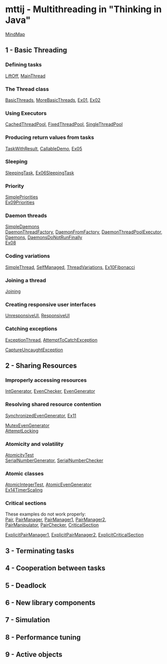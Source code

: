 mttij - Multithreading in "Thinking in Java"
============================================

[MindMap](https://coggle.it/diagram/XveP_5G51Z1Ax7oD/t/-)

1 - Basic Threading
-------------------

### Defining tasks
[LiftOff](src/main/java/learn/mt/mttij/p01basic/LiftOff.java),
[MainThread](src/main/java/learn/mt/mttij/p01basic/MainThread.java)

### The Thread class
[BasicThreads](src/main/java/learn/mt/mttij/p01basic/BasicThreads.java),
[MoreBasicThreads](src/main/java/learn/mt/mttij/p01basic/MoreBasicThreads.java),
[Ex01](src/main/java/learn/mt/mttij/p01basic/ex/Ex01.java),
[Ex02](src/main/java/learn/mt/mttij/p01basic/ex/Ex02.java)

### Using Executors
[CachedThreadPool](src/main/java/learn/mt/mttij/p01basic/CachedThreadPool.java),
[FixedThreadPool](src/main/java/learn/mt/mttij/p01basic/FixedThreadPool.java),
[SingleThreadPool](src/main/java/learn/mt/mttij/p01basic/SingleThreadPool.java)

### Producing return values from tasks
[TaskWithResult](src/main/java/learn/mt/mttij/p01basic/TaskWithResult.java),
[CallableDemo](src/main/java/learn/mt/mttij/p01basic/CallableDemo.java),
[Ex05](src/main/java/learn/mt/mttij/p01basic/ex/Ex05.java)

### Sleeping
[SleepingTask](src/main/java/learn/mt/mttij/p01basic/SleepingTask.java),
[Ex06SleepingTask](src/main/java/learn/mt/mttij/p01basic/ex/Ex06SleepingTask.java)

### Priority
[SimplePriorities](src/main/java/learn/mt/mttij/p01basic/SimplePriorities.java)  
[Ex09Priorities](src/main/java/learn/mt/mttij/p01basic/ex/Ex09Priorities.java)

### Daemon threads
[SimpleDaemons](src/main/java/learn/mt/mttij/p01basic/SimpleDaemons.java)  
[DaemonThreadFactory](src/main/java/learn/mt/mttij/p01basic/DaemonThreadFactory.java),
[DaemonFromFactory](src/main/java/learn/mt/mttij/p01basic/DaemonFromFactory.java),
[DaemonThreadPoolExecutor](src/main/java/learn/mt/mttij/p01basic/DaemonThreadPoolExecutor.java),
[Daemons](src/main/java/learn/mt/mttij/p01basic/Daemons.java),
[DaemonsDoNotRunFinally](src/main/java/learn/mt/mttij/p01basic/DaemonsDoNotRunFinally.java)  
[Ex08](src/main/java/learn/mt/mttij/p01basic/ex/Ex08.java)

### Coding variations
[SimpleThread](src/main/java/learn/mt/mttij/p01basic/SimpleThread.java),
[SelfManaged](src/main/java/learn/mt/mttij/p01basic/SelfManaged.java),
[ThreadVariations](src/main/java/learn/mt/mttij/p01basic/ThreadVariations.java),
[Ex10Fibonacci](src/main/java/learn/mt/mttij/p01basic/ex/Ex10Fibonacci.java)

### Joining a thread
[Joining](src/main/java/learn/mt/mttij/p01basic/Joining.java)

### Creating responsive user interfaces
[UnresponsiveUI](src/main/java/learn/mt/mttij/p01basic/UnresponsiveUI.java),
[ResponsiveUI](src/main/java/learn/mt/mttij/p01basic/ResponsiveUI.java)

### Catching exceptions
[ExceptionThread](src/main/java/learn/mt/mttij/p01basic/ExceptionThread.java),
[AttemptToCatchException](src/main/java/learn/mt/mttij/p01basic/AttemptToCatchException.java)

[CaptureUncaughtException](src/main/java/learn/mt/mttij/p01basic/CaptureUncaughtException.java)

2 - Sharing Resources
---------------------

### Improperly accessing resources
[IntGenerator](src/main/java/learn/mt/mttij/p02sharing/IntGenerator.java),
[EvenChecker](src/main/java/learn/mt/mttij/p02sharing/EvenChecker.java),
[EvenGenerator](src/main/java/learn/mt/mttij/p02sharing/EvenGenerator.java)

### Resolving shared resource contention
[SynchronizedEvenGenerator](src/main/java/learn/mt/mttij/p02sharing/SynchronizedEvenGenerator.java),
[Ex11](src/main/java/learn/mt/mttij/p02sharing/ex/Ex11.java)

[MutexEvenGenerator](src/main/java/learn/mt/mttij/p02sharing/MutexEvenGenerator.java)  
[AttemptLocking](src/main/java/learn/mt/mttij/p02sharing/AttemptLocking.java)

### Atomicity and volatility
[AtomicityTest](src/main/java/learn/mt/mttij/p02sharing/atomicity/AtomicityTest.java)  
[SerialNumberGenerator](src/main/java/learn/mt/mttij/p02sharing/atomicity/SerialNumberGenerator.java),
[SerialNumberChecker](src/main/java/learn/mt/mttij/p02sharing/atomicity/SerialNumberChecker.java)

### Atomic classes
[AtomicIntegerTest](src/main/java/learn/mt/mttij/p02sharing/atomicity/AtomicIntegerTest.java),
[AtomicEvenGenerator](src/main/java/learn/mt/mttij/p02sharing/atomicity/AtomicEvenGenerator.java)  
[Ex14TimerScaling](src/main/java/learn/mt/mttij/p02sharing/atomicity/ex/Ex14TimerScaling.java)

### Critical sections
These examples do not work properly:  
[Pair](src/main/java/learn/mt/mttij/p02sharing/critical/Pair.java),
[PairManager](src/main/java/learn/mt/mttij/p02sharing/critical/PairManager.java),
[PairManager1](src/main/java/learn/mt/mttij/p02sharing/critical/PairManager1.java),
[PairManager2](src/main/java/learn/mt/mttij/p02sharing/critical/PairManager2.java),  
[PairManipulator](src/main/java/learn/mt/mttij/p02sharing/critical/PairManipulator.java),
[PairChecker](src/main/java/learn/mt/mttij/p02sharing/critical/PairChecker.java),
[CriticalSection](src/main/java/learn/mt/mttij/p02sharing/critical/CriticalSection.java)

[ExplicitPairManager1](src/main/java/learn/mt/mttij/p02sharing/critical/ExplicitPairManager1.java),
[ExplicitPairManager2](src/main/java/learn/mt/mttij/p02sharing/critical/ExplicitPairManager2.java),
[ExplicitCriticalSection](src/main/java/learn/mt/mttij/p02sharing/critical/ExplicitCriticalSection.java)

3 - Terminating tasks
---------------------


4 - Cooperation between tasks
-----------------------------


5 - Deadlock
------------


6 - New library components
--------------------------


7 - Simulation
-------------- 


8 - Performance tuning
----------------------


9 - Active objects
------------------